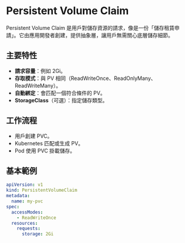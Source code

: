 # Persistent Volume Claim

Persistent Volume Claim 是用戶對儲存資源的請求，像是一份「儲存租賃申請」。它由應用開發者創建，提供抽象層，讓用戶無需關心底層儲存細節。

## 主要特性
- **請求容量**：例如 2Gi。
- **存取模式**：與 PV 相同（ReadWriteOnce、ReadOnlyMany、ReadWriteMany）。
- **自動綁定**：會匹配一個符合條件的 PV。
- **StorageClass**（可選）：指定儲存類型。

## 工作流程
- 用戶創建 PVC。
- Kubernetes 匹配或生成 PV。
- Pod 使用 PVC 掛載儲存。

## 基本範例
```yaml
apiVersion: v1
kind: PersistentVolumeClaim
metadata:
  name: my-pvc
spec:
  accessModes:
    - ReadWriteOnce
  resources:
    requests:
      storage: 2Gi